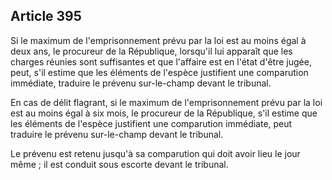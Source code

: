 Article 395
----
Si le maximum de l'emprisonnement prévu par la loi est au moins égal à deux ans,
le procureur de la République, lorsqu'il lui apparaît que les charges réunies
sont suffisantes et que l'affaire est en l'état d'être jugée, peut, s'il estime
que les éléments de l'espèce justifient une comparution immédiate, traduire le
prévenu sur-le-champ devant le tribunal.

En cas de délit flagrant, si le maximum de l'emprisonnement prévu par la loi est
au moins égal à six mois, le procureur de la République, s'il estime que les
éléments de l'espèce justifient une comparution immédiate, peut traduire le
prévenu sur-le-champ devant le tribunal.

Le prévenu est retenu jusqu'à sa comparution qui doit avoir lieu le jour même ;
il est conduit sous escorte devant le tribunal.

